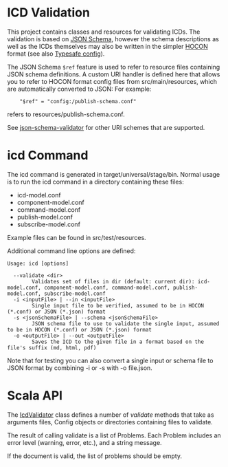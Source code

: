 ICD Validation
==============

This project contains classes and resources for validating ICDs.
The validation is based on [JSON Schema](http://json-schema.org/),
however the schema descriptions as well as the ICDs themselves may also be written in
the simpler [HOCON](https://github.com/typesafehub/config/blob/master/HOCON.md) format
(see also [Typesafe config](https://github.com/typesafehub/config)).

The JSON Schema `$ref` feature is used to refer to resource files containing JSON schema definitions.
A custom URI handler is defined here that allows you to refer to HOCON format config files from src/main/resources,
which are automatically converted to JSON:
For example:

```
    "$ref" = "config:/publish-schema.conf"
```

refers to resources/publish-schema.conf.

See [json-schema-validator](https://github.com/fge/json-schema-validator/wiki/Features) for other
URI schemes that are supported.

icd Command
===========

The icd command is generated in target/universal/stage/bin.
Normal usage is to run the icd command in a directory containing these files:

* icd-model.conf
* component-model.conf
* command-model.conf
* publish-model.conf
* subscribe-model.conf

Example files can be found in src/test/resources.

Additional command line options are defined:

```
Usage: icd [options]

  --validate <dir>
        Validates set of files in dir (default: current dir): icd-model.conf, component-model.conf, command-model.conf, publish-model.conf, subscribe-model.conf
  -i <inputFile> | --in <inputFile>
        Single input file to be verified, assumed to be in HOCON (*.conf) or JSON (*.json) format
  -s <jsonSchemaFile> | --schema <jsonSchemaFile>
        JSON schema file to use to validate the single input, assumed to be in HOCON (*.conf) or JSON (*.json) format
  -o <outputFile> | --out <outputFile>
        Saves the ICD to the given file in a format based on the file's suffix (md, html, pdf)
```

Note that for testing you can also convert a single input or schema file to JSON format by combining -i or -s with -o file.json.


Scala API
=========

The [IcdValidator](src/main/scala/csw/services/icd/IcdValidator.scala) class defines a number of
_validate_ methods that take as arguments files, Config objects or directories containing files to validate.

The result of calling validate is a list of Problems. Each Problem includes an error level (warning, error, etc.),
and a string message.

If the document is valid, the list of problems should be empty.
